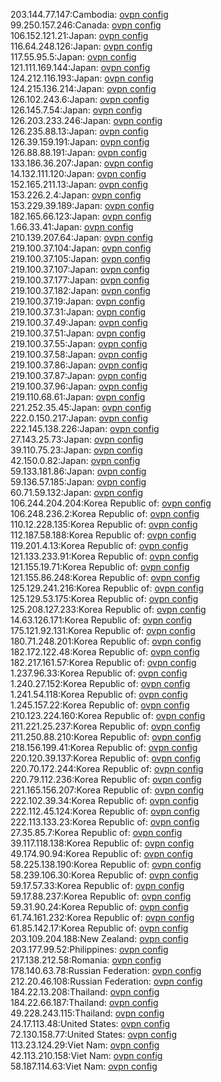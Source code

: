203.144.77.147:Cambodia: [ovpn config](vpn/203_144_77_147.ovpn)  
99.250.157.246:Canada: [ovpn config](vpn/99_250_157_246.ovpn)  
106.152.121.21:Japan: [ovpn config](vpn/106_152_121_21.ovpn)  
116.64.248.126:Japan: [ovpn config](vpn/116_64_248_126.ovpn)  
117.55.95.5:Japan: [ovpn config](vpn/117_55_95_5.ovpn)  
121.111.169.144:Japan: [ovpn config](vpn/121_111_169_144.ovpn)  
124.212.116.193:Japan: [ovpn config](vpn/124_212_116_193.ovpn)  
124.215.136.214:Japan: [ovpn config](vpn/124_215_136_214.ovpn)  
126.102.243.6:Japan: [ovpn config](vpn/126_102_243_6.ovpn)  
126.145.7.54:Japan: [ovpn config](vpn/126_145_7_54.ovpn)  
126.203.233.246:Japan: [ovpn config](vpn/126_203_233_246.ovpn)  
126.235.88.13:Japan: [ovpn config](vpn/126_235_88_13.ovpn)  
126.39.159.191:Japan: [ovpn config](vpn/126_39_159_191.ovpn)  
126.88.88.191:Japan: [ovpn config](vpn/126_88_88_191.ovpn)  
133.186.36.207:Japan: [ovpn config](vpn/133_186_36_207.ovpn)  
14.132.111.120:Japan: [ovpn config](vpn/14_132_111_120.ovpn)  
152.165.211.13:Japan: [ovpn config](vpn/152_165_211_13.ovpn)  
153.226.2.4:Japan: [ovpn config](vpn/153_226_2_4.ovpn)  
153.229.39.189:Japan: [ovpn config](vpn/153_229_39_189.ovpn)  
182.165.66.123:Japan: [ovpn config](vpn/182_165_66_123.ovpn)  
1.66.33.41:Japan: [ovpn config](vpn/1_66_33_41.ovpn)  
210.139.207.64:Japan: [ovpn config](vpn/210_139_207_64.ovpn)  
219.100.37.104:Japan: [ovpn config](vpn/219_100_37_104.ovpn)  
219.100.37.105:Japan: [ovpn config](vpn/219_100_37_105.ovpn)  
219.100.37.107:Japan: [ovpn config](vpn/219_100_37_107.ovpn)  
219.100.37.177:Japan: [ovpn config](vpn/219_100_37_177.ovpn)  
219.100.37.182:Japan: [ovpn config](vpn/219_100_37_182.ovpn)  
219.100.37.19:Japan: [ovpn config](vpn/219_100_37_19.ovpn)  
219.100.37.31:Japan: [ovpn config](vpn/219_100_37_31.ovpn)  
219.100.37.49:Japan: [ovpn config](vpn/219_100_37_49.ovpn)  
219.100.37.51:Japan: [ovpn config](vpn/219_100_37_51.ovpn)  
219.100.37.55:Japan: [ovpn config](vpn/219_100_37_55.ovpn)  
219.100.37.58:Japan: [ovpn config](vpn/219_100_37_58.ovpn)  
219.100.37.86:Japan: [ovpn config](vpn/219_100_37_86.ovpn)  
219.100.37.87:Japan: [ovpn config](vpn/219_100_37_87.ovpn)  
219.100.37.96:Japan: [ovpn config](vpn/219_100_37_96.ovpn)  
219.110.68.61:Japan: [ovpn config](vpn/219_110_68_61.ovpn)  
221.252.35.45:Japan: [ovpn config](vpn/221_252_35_45.ovpn)  
222.0.150.217:Japan: [ovpn config](vpn/222_0_150_217.ovpn)  
222.145.138.226:Japan: [ovpn config](vpn/222_145_138_226.ovpn)  
27.143.25.73:Japan: [ovpn config](vpn/27_143_25_73.ovpn)  
39.110.75.23:Japan: [ovpn config](vpn/39_110_75_23.ovpn)  
42.150.0.82:Japan: [ovpn config](vpn/42_150_0_82.ovpn)  
59.133.181.86:Japan: [ovpn config](vpn/59_133_181_86.ovpn)  
59.136.57.185:Japan: [ovpn config](vpn/59_136_57_185.ovpn)  
60.71.59.132:Japan: [ovpn config](vpn/60_71_59_132.ovpn)  
106.244.204.204:Korea Republic of: [ovpn config](vpn/106_244_204_204.ovpn)  
106.248.236.2:Korea Republic of: [ovpn config](vpn/106_248_236_2.ovpn)  
110.12.228.135:Korea Republic of: [ovpn config](vpn/110_12_228_135.ovpn)  
112.187.58.188:Korea Republic of: [ovpn config](vpn/112_187_58_188.ovpn)  
119.201.4.13:Korea Republic of: [ovpn config](vpn/119_201_4_13.ovpn)  
121.133.233.91:Korea Republic of: [ovpn config](vpn/121_133_233_91.ovpn)  
121.155.19.71:Korea Republic of: [ovpn config](vpn/121_155_19_71.ovpn)  
121.155.86.248:Korea Republic of: [ovpn config](vpn/121_155_86_248.ovpn)  
125.129.241.216:Korea Republic of: [ovpn config](vpn/125_129_241_216.ovpn)  
125.129.53.175:Korea Republic of: [ovpn config](vpn/125_129_53_175.ovpn)  
125.208.127.233:Korea Republic of: [ovpn config](vpn/125_208_127_233.ovpn)  
14.63.126.171:Korea Republic of: [ovpn config](vpn/14_63_126_171.ovpn)  
175.121.92.131:Korea Republic of: [ovpn config](vpn/175_121_92_131.ovpn)  
180.71.248.201:Korea Republic of: [ovpn config](vpn/180_71_248_201.ovpn)  
182.172.122.48:Korea Republic of: [ovpn config](vpn/182_172_122_48.ovpn)  
182.217.161.57:Korea Republic of: [ovpn config](vpn/182_217_161_57.ovpn)  
1.237.96.33:Korea Republic of: [ovpn config](vpn/1_237_96_33.ovpn)  
1.240.27.152:Korea Republic of: [ovpn config](vpn/1_240_27_152.ovpn)  
1.241.54.118:Korea Republic of: [ovpn config](vpn/1_241_54_118.ovpn)  
1.245.157.22:Korea Republic of: [ovpn config](vpn/1_245_157_22.ovpn)  
210.123.224.160:Korea Republic of: [ovpn config](vpn/210_123_224_160.ovpn)  
211.221.25.237:Korea Republic of: [ovpn config](vpn/211_221_25_237.ovpn)  
211.250.88.210:Korea Republic of: [ovpn config](vpn/211_250_88_210.ovpn)  
218.156.199.41:Korea Republic of: [ovpn config](vpn/218_156_199_41.ovpn)  
220.120.39.137:Korea Republic of: [ovpn config](vpn/220_120_39_137.ovpn)  
220.70.172.244:Korea Republic of: [ovpn config](vpn/220_70_172_244.ovpn)  
220.79.112.236:Korea Republic of: [ovpn config](vpn/220_79_112_236.ovpn)  
221.165.156.207:Korea Republic of: [ovpn config](vpn/221_165_156_207.ovpn)  
222.102.39.34:Korea Republic of: [ovpn config](vpn/222_102_39_34.ovpn)  
222.112.45.124:Korea Republic of: [ovpn config](vpn/222_112_45_124.ovpn)  
222.113.133.23:Korea Republic of: [ovpn config](vpn/222_113_133_23.ovpn)  
27.35.85.7:Korea Republic of: [ovpn config](vpn/27_35_85_7.ovpn)  
39.117.118.138:Korea Republic of: [ovpn config](vpn/39_117_118_138.ovpn)  
49.174.90.94:Korea Republic of: [ovpn config](vpn/49_174_90_94.ovpn)  
58.225.138.190:Korea Republic of: [ovpn config](vpn/58_225_138_190.ovpn)  
58.239.106.30:Korea Republic of: [ovpn config](vpn/58_239_106_30.ovpn)  
59.17.57.33:Korea Republic of: [ovpn config](vpn/59_17_57_33.ovpn)  
59.17.88.237:Korea Republic of: [ovpn config](vpn/59_17_88_237.ovpn)  
59.31.90.24:Korea Republic of: [ovpn config](vpn/59_31_90_24.ovpn)  
61.74.161.232:Korea Republic of: [ovpn config](vpn/61_74_161_232.ovpn)  
61.85.142.17:Korea Republic of: [ovpn config](vpn/61_85_142_17.ovpn)  
203.109.204.188:New Zealand: [ovpn config](vpn/203_109_204_188.ovpn)  
203.177.99.52:Philippines: [ovpn config](vpn/203_177_99_52.ovpn)  
217.138.212.58:Romania: [ovpn config](vpn/217_138_212_58.ovpn)  
178.140.63.78:Russian Federation: [ovpn config](vpn/178_140_63_78.ovpn)  
212.20.46.108:Russian Federation: [ovpn config](vpn/212_20_46_108.ovpn)  
184.22.13.208:Thailand: [ovpn config](vpn/184_22_13_208.ovpn)  
184.22.66.187:Thailand: [ovpn config](vpn/184_22_66_187.ovpn)  
49.228.243.115:Thailand: [ovpn config](vpn/49_228_243_115.ovpn)  
24.17.113.48:United States: [ovpn config](vpn/24_17_113_48.ovpn)  
72.130.158.77:United States: [ovpn config](vpn/72_130_158_77.ovpn)  
113.23.124.29:Viet Nam: [ovpn config](vpn/113_23_124_29.ovpn)  
42.113.210.158:Viet Nam: [ovpn config](vpn/42_113_210_158.ovpn)  
58.187.114.63:Viet Nam: [ovpn config](vpn/58_187_114_63.ovpn)  
